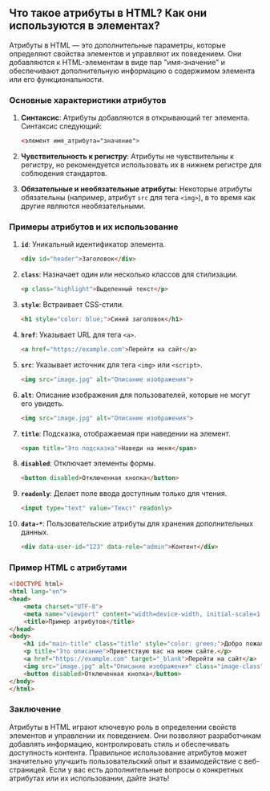 ## Что такое атрибуты в HTML? Как они используются в элементах?

Атрибуты в HTML — это дополнительные параметры, которые определяют свойства элементов и управляют их поведением. Они добавляются к HTML-элементам в виде пар "имя-значение" и обеспечивают дополнительную информацию о содержимом элемента или его функциональности.

### Основные характеристики атрибутов

1. **Синтаксис**:
   Атрибуты добавляются в открывающий тег элемента. Синтаксис следующий:
   ```html
   <элемент имя_атрибута="значение">
   ```

2. **Чувствительность к регистру**:
   Атрибуты не чувствительны к регистру, но рекомендуется использовать их в нижнем регистре для соблюдения стандартов.

3. **Обязательные и необязательные атрибуты**:
   Некоторые атрибуты обязательны (например, атрибут `src` для тега `<img>`), в то время как другие являются необязательными.

### Примеры атрибутов и их использование

1. **`id`**:
   Уникальный идентификатор элемента.
   ```html
   <div id="header">Заголовок</div>
   ```

2. **`class`**:
   Назначает один или несколько классов для стилизации.
   ```html
   <p class="highlight">Выделенный текст</p>
   ```

3. **`style`**:
   Встраивает CSS-стили.
   ```html
   <h1 style="color: blue;">Синий заголовок</h1>
   ```

4. **`href`**:
   Указывает URL для тега `<a>`.
   ```html
   <a href="https://example.com">Перейти на сайт</a>
   ```

5. **`src`**:
   Указывает источник для тега `<img>` или `<script>`.
   ```html
   <img src="image.jpg" alt="Описание изображения">
   ```

6. **`alt`**:
   Описание изображения для пользователей, которые не могут его увидеть.
   ```html
   <img src="image.jpg" alt="Описание изображения">
   ```

7. **`title`**:
   Подсказка, отображаемая при наведении на элемент.
   ```html
   <span title="Это подсказка">Наведи на меня</span>
   ```

8. **`disabled`**:
   Отключает элементы формы.
   ```html
   <button disabled>Отключенная кнопка</button>
   ```

9. **`readonly`**:
   Делает поле ввода доступным только для чтения.
   ```html
   <input type="text" value="Текст" readonly>
   ```

10. **`data-*`**:
    Пользовательские атрибуты для хранения дополнительных данных.
    ```html
    <div data-user-id="123" data-role="admin">Контент</div>
    ```

### Пример HTML с атрибутами

```html
<!DOCTYPE html>
<html lang="en">
<head>
    <meta charset="UTF-8">
    <meta name="viewport" content="width=device-width, initial-scale=1.0">
    <title>Пример атрибутов</title>
</head>
<body>
    <h1 id="main-title" class="title" style="color: green;">Добро пожаловать!</h1>
    <p title="Это описание">Приветствую вас на моем сайте.</p>
    <a href="https://example.com" target="_blank">Перейти на сайт</a>
    <img src="image.jpg" alt="Описание изображения" class="image-class">
    <button disabled>Отключенная кнопка</button>
</body>
</html>
```

### Заключение

Атрибуты в HTML играют ключевую роль в определении свойств элементов и управлении их поведением. Они позволяют разработчикам добавлять информацию, контролировать стиль и обеспечивать доступность контента. Правильное использование атрибутов может значительно улучшить пользовательский опыт и взаимодействие с веб-страницей. Если у вас есть дополнительные вопросы о конкретных атрибутах или их использовании, дайте знать!